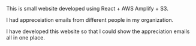 This is small website developed using React + AWS Amplify + S3.

I had appreceiation emails from different people in my organization.

I have developed this website so that I could show the appreciation emails all in one place.
